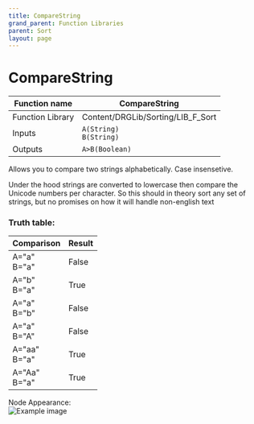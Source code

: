 ```yaml
---
title: CompareString
grand_parent: Function Libraries
parent: Sort
layout: page
---
```


# CompareString

| Function name | CompareString |
| --- | --- |
| Function Library | Content/DRGLib/Sorting/LIB_F_Sort |
| Inputs | `A(String)`<br/>`B(String)` |
| Outputs | `A>B(Boolean)` |

Allows you to compare two strings alphabetically. Case insensetive.

Under the hood strings are converted to lowercase then compare the Unicode numbers per character. So this should in theory sort any set of strings, but no promises on how it will handle non-english text

### Truth table:  

| Comparison | Result |
| --- | --- |
| A="a"<br/>B="a" | False |
| A="b"<br/>B="a" | True |
| A="a"<br/>B="b" | False |
| A="a"<br/>B="A" | False |
| A="aa"<br/>B="a" | True |
| A="Aa"<br/>B="a" | True |

Node Appearance:  
![Example image](/DRGLib/Media/FullDocs/FunctionLibs/Sort/CompareStringImage.png)

